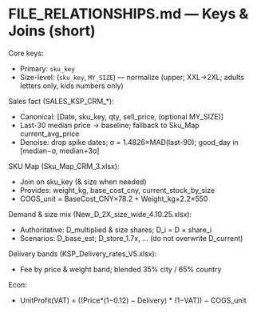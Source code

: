 # FILE_RELATIONSHIPS.md — Keys & Joins (short)

Core keys:
- Primary: `sku_key`
- Size-level: (`sku_key`, `MY_SIZE`) — normalize (upper; XXL→2XL; adults letters only, kids numbers only)

Sales fact (SALES_KSP_CRM_*):
- Canonical: [Date, sku_key, qty, sell_price, (optional MY_SIZE)]
- Last-30 median price → baseline; fallback to Sku_Map current_avg_price
- Denoise: drop spike dates; σ = 1.4826×MAD(last-90); good_day in [median−σ, median+3σ]

SKU Map (Sku_Map_CRM_3.xlsx):
- Join on sku_key (& size when needed)
- Provides: weight_kg, base_cost_cny, current_stock_by_size
- COGS_unit = BaseCost_CNY×78.2 + Weight_kg×2.2×550

Demand & size mix (New_D_2X_size_wide_4.10.25.xlsx):
- Authoritative: D_multiplied & size shares; D_i = D × share_i
- Scenarios: D_base_est; D_store_1.7x, … (do not overwrite D_current)

Delivery bands (KSP_Delivery_rates_V5.xlsx):
- Fee by price & weight band; blended 35% city / 65% country

Econ:
- UnitProfit(VAT) = ((Price*(1−0.12) − Delivery) * (1−VAT)) − COGS_unit
